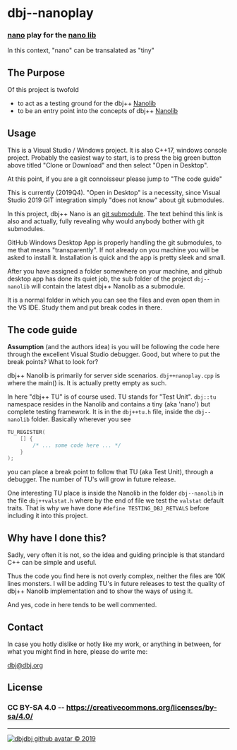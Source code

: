 # dbj--nanoplay
### [nano](https://en.wikipedia.org/wiki/Nano) play for the [nano lib](https://github.com/dbj-systems/dbj--nanolib)

In this context, "nano" can be transalated as "tiny"

## The Purpose

Of this project is twofold

- to act as a testing ground for the dbj++ [Nanolib](https://github.com/dbj-systems/dbj--nanolib)
- to be an entry point into the concepts of dbj++ [Nanolib](https://github.com/dbj-systems/dbj--nanolib)

## Usage

This is a Visual Studio / Windows project. It is also C++17, windows console project. Probably the easiest way to start, is to press the big green button above titled "Clone or Download" and then select "Open in Desktop".

At this point, if you are a git connoisseur please jump to "The code guide"

This is currently (2019Q4). "Open in Desktop" is a necessity, since Visual Studio 2019 GIT integration simply "does not know" about git submodules.

In this project, dbj++ Nano is an [git submodule](https://gist.github.com/gitaarik/8735255). The text behind this link is also and actually, fully revealing why would anybody bother with git submodules.

GitHub Windows Desktop App is properly handling the git submodules, to me that means "transparently". If not already on you machine you will be asked to install it. Installation is quick and the app is pretty sleek and small.

After you have assigned a folder  somewhere on your machine, and github desktop app has done its quiet job, the sub folder of the project `dbj--nanolib` will contain the latest dbj++ Nanolib as a submodule.

It is a normal folder in which you can see the files and even open them in the VS IDE. Study them and put break codes in there.

## The code guide

**Assumption** (and the authors idea) is you will be following the code here through the excellent Visual Studio debugger. Good, but where to put the break points? What to look for?

dbj++ Nanolib is primarily for server side scenarios.  `dbj++nanoplay.cpp` is where the main() is. It is actually pretty empty as such.

In here "dbj++ TU" is of course used. TU stands for "Test Unit". `dbj::tu` namespace resides in the Nanolib and contains a tiny (aka 'nano') but complete testing framework. It is in the `dbj++tu.h` file, inside the `dbj--nanolib` folder. Basically wherever you see
```cpp
TU_REGISTER(
    [] {
        /* ... some code here ... */
    }
);
```
you can place a break point to follow that TU (aka Test Unit), through a debugger. The number of TU's will grow in future release. 

One interesting TU place is inside the Nanolib in the folder `dbj--nanolib` in the file `dbj++valstat.h` where by the end of file we test the `valstat` default traits. That is why we have done `#define TESTING_DBJ_RETVALS` before including it into this project.

## Why have I done this?

Sadly, very often it is not, so the idea and guiding principle is that standard C++ can be simple and useful. 

Thus the code you find here is not overly complex, neither the files are 10K lines monsters. I will be adding TU's in future releases to test the quality of dbj++ Nanolib implementation and to show the ways of using it.

And yes, code in here tends to be well commented.

## Contact

In case you hotly dislike or hotly like my work, or anything in between, for what you might find in here, please do write me:

[dbj@dbj.org](mailto:dbj@dbj.org)

## License

### CC BY-SA 4.0 -- https://creativecommons.org/licenses/by-sa/4.0/ 

---
[![dbjdbj github avatar](https://github.com/dbjdbj.png)
 &copy; 2019](https://dbj.netlify.com)
